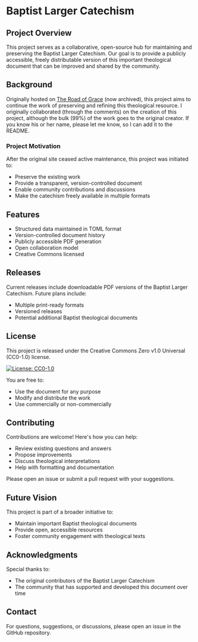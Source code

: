 # Baptist Larger Catechism

## Project Overview

This project serves as a collaborative, open-source hub for maintaining and preserving the Baptist Larger Catechism. Our goal is to provide a publicly accessible, freely distributable version of this important theological document that can be improved and shared by the community.

## Background

Originally hosted on [The Road of Grace](http://theroadofgrace.wordpress.com/) (now archived), this project aims to continue the work of preserving and refining this theological resource. I originally collaborated (through the comments) on the creation of this project, although the bulk (99%) of the work goes to the original creator. If you know his or her name, please let me know, so I can add it to the README.

### Project Motivation

After the original site ceased active maintenance, this project was initiated to:
- Preserve the existing work
- Provide a transparent, version-controlled document
- Enable community contributions and discussions
- Make the catechism freely available in multiple formats

## Features

- Structured data maintained in TOML format
- Version-controlled document history
- Publicly accessible PDF generation
- Open collaboration model
- Creative Commons licensed

## Releases

Current releases include downloadable PDF versions of the Baptist Larger Catechism. Future plans include:
- Multiple print-ready formats
- Versioned releases
- Potential additional Baptist theological documents

## License

This project is released under the Creative Commons Zero v1.0 Universal (CC0-1.0) license. 

[![License: CC0-1.0](https://licensebuttons.net/l/zero/1.0/80x15.png)](http://creativecommons.org/publicdomain/zero/1.0/)

You are free to:
- Use the document for any purpose
- Modify and distribute the work
- Use commercially or non-commercially

## Contributing

Contributions are welcome! Here's how you can help:
- Review existing questions and answers
- Propose improvements
- Discuss theological interpretations
- Help with formatting and documentation

Please open an issue or submit a pull request with your suggestions.

## Future Vision

This project is part of a broader initiative to:
- Maintain important Baptist theological documents
- Provide open, accessible resources
- Foster community engagement with theological texts

## Acknowledgments

Special thanks to:
- The original contributors of the Baptist Larger Catechism
- The community that has supported and developed this document over time

## Contact

For questions, suggestions, or discussions, please open an issue in the GitHub repository.